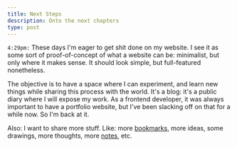 ```yaml
---
title: Next Steps
description: Onto the next chapters
type: post
---
```


`4:29pm:` These days I'm eager to get shit done on my website. I see it as some sort of proof-of-concept of what a website can be: minimalist, but only where it makes sense. It should look simple, but full-featured nonetheless.

The objective is to have a space where I can experiment, and learn new things while sharing this process with the world. It's a blog: it's a public diary where I will expose my work. As a frontend developer, it was always important to have a portfolio website, but I've been slacking off on that for a while now. So I'm back at it.

Also: I want to share more stuff. Like: more [bookmarks](/bookmarks), more ideas, some drawings, more thoughts, more [notes](/notes), etc.
